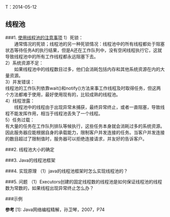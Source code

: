 <meta http-equiv="content-type" content="text/html; charset=UTF-8">

T：2014-05-12

线程池
------------------------------

###1. [使用线程池的注意事项](1)
1）死锁：  
&emsp;&emsp;通常情况的死锁；线程池的另一种死锁情况：线程池中的所有线程都处于阻塞状态等待任务A的执行结果，但是A还在工作队列中，没有空闲线程执行它，这就导致线程池中的所有工作线程都永远阻塞下去。  
2）系统资源不足：  
&emsp;&emsp;如果线程池中的线程数目过多，他们会消耗包括内存和其他系统资源在内的大量资源。  
3）并发错误：  
线程池的工作队列依靠wait()和notify()方法来事工作线程及时取得任务，但这两个方法都难于使用，最好使用现有的，比较成熟的线程池。  
4）线程泄露：  
&emsp;&emsp;线程池中的线程由于出现异常未捕获，最终异常终止，或者一直阻塞，导致线程不能发挥作用，相当于线程池丢失了一个线程。  
5）任务过载：  
有大量的任务在工作队列排队等候执行，这些任务本身就会消耗过多的系统资源。因此服务器应能根据自身的承载能力，限制客户并发连接的任务。当客户并发连接的数目超过了限制值时，服务器可以拒绝连接请求，并友好的告诉客户。

###2. 线程池大小的确定


###3. Java的线程池框架


###4. 实现原理
（1）java的线程池框架时怎么实现线程池的？

###5. 问题
（1）Executors创建的固定线程数的线程池是如何保证线程池的线程数为常数的，如果线程出现异常终止怎么办？

###示例



**参考**
[1]: Java网络编程精解，孙卫琴，2007，P74
